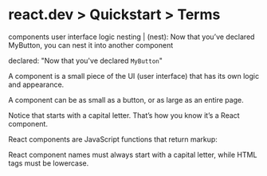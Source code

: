 # react.dev > Quickstart > Terms



components
user interface
logic
nesting | (nest): Now that you’ve declared MyButton, you can nest it into another component


declared: "Now that you've declared `MyButton`"



A component is a small piece of the UI (user interface) that has its own logic and appearance.


A component can be as small as a button, or as large as an entire page.

Notice that <MyButton /> starts with a capital letter. That’s how you know it’s a React component.

React components are JavaScript functions that return markup:

React component names must always start with a capital letter, while HTML tags must be lowercase.
